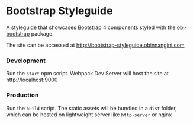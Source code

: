 # Bootstrap Styleguide
A styleguide that showcases Bootstrap 4 components styled with the [obi-bootstrap](https://github.com/obinnangini/obi-bootstrap) package.

The site can be accessed at http://bootstrap-styleguide.obinnangini.com

### Development

Run the `start` npm script. Webpack Dev Server will host the site at http://localhost:9000

### Production

Run the `build` script. The static assets will be bundled in a `dist` folder, which can be hosted on lightweight server like `http-server` or nginx
